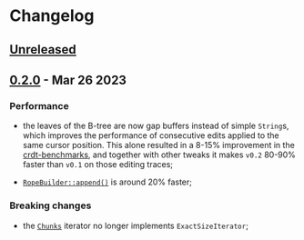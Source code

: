 # Changelog

## [Unreleased]


## [0.2.0] - Mar 26 2023

### Performance

- the leaves of the B-tree are now gap buffers instead of simple `String`s,
  which improves the performance of consecutive edits applied to the same
  cursor position. This alone resulted in a 8-15% improvement in the
  [crdt-benchmarks](https://github.com/josephg/crdt-benchmarks), and together
  with other tweaks it makes `v0.2` 80-90% faster than `v0.1` on those
  editing traces;

- [`RopeBuilder::append()`](https://docs.rs/crop/0.2.0/crop/struct.RopeBuilder.html#method.append)
  is around 20% faster;

### Breaking changes

- the [`Chunks`](https://docs.rs/crop/0.2.0/crop/iter/struct.Chunks.html)
  iterator no longer implements `ExactSizeIterator`;

[Unreleased]: https://github.com/noib3/crop/compare/v0.2.0...HEAD
[0.2.0]: https://github.com/noib3/crop/compare/v0.1.0...v0.2.0
